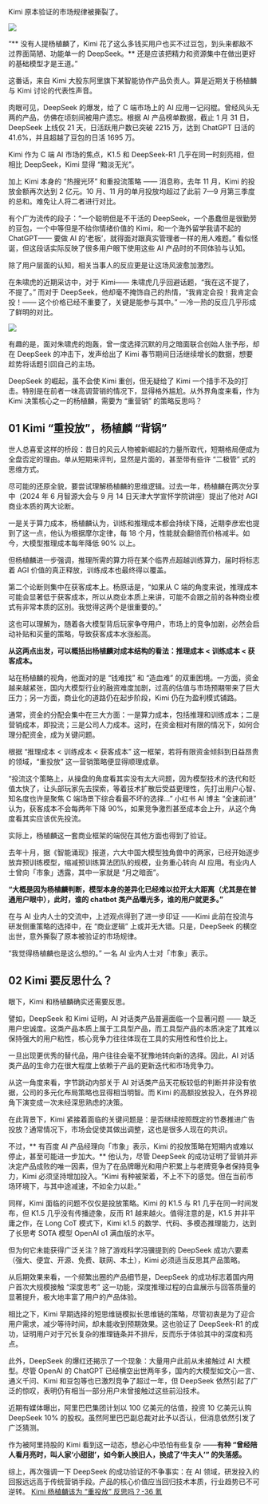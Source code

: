 Kimi 原本验证的市场规律被撕裂了。

[![](https://linux.do/uploads/default/optimized/4X/d/6/e/d6ed18f9d34ac88308a692a07ddc976f086f5229_2_665x500.jpeg)](https://linux.do/uploads/default/original/4X/d/6/e/d6ed18f9d34ac88308a692a07ddc976f086f5229.jpeg)

“\*\* 没有人提杨植麟了，Kimi 花了这么多钱买用户也买不过豆包，到头来都敌不过界面简陋、功能单一的 DeepSeek。\*\* 还是应该把精力和资源集中在做出更好的基础模型才是王道。”

这番话，来自 Kimi 大股东阿里旗下某智能协作产品负责人。算是近期关于杨植麟与 Kimi 讨论的代表性声音。

肉眼可见，DeepSeek 的爆发，给了 C 端市场上的 AI 应用一记闷棍。曾经风头无两的产品，仿佛在顷刻间被用户遗忘。根据 AI 产品榜单数据，截止 1 月 31 日，DeepSeek 上线仅 21 天，日活跃用户数已突破 2215 万，达到 ChatGPT 日活的 41.6%，并且超越了豆包的日活 1695 万。

Kimi 作为 C 端 AI 市场的焦点，K1.5 和 DeepSeek-R1 几乎在同一时刻亮相，但相比 DeepSeek，Kimi 显得 “黯淡无光”。

加上 Kimi 本身的 “热搜光环” 和重投流策略 —— 消息称，去年 11 月，Kimi 的投放金额再次达到 2 亿元。10 月、11 月的单月投放均超过了此前 7—9 月第三季度的总和。难免让人将二者进行对比。

有个广为流传的段子：“一个聪明但是不干活的 DeepSeek，一个愚蠢但是很勤劳的豆包，一个中等但是不给你情绪价值的 Kimi，和一个海外留学我请不起的 ChatGPT—— 要做 AI 的‘老板’，就得面对跟真实管理者一样的用人难题。” 看似怪诞，但这段话实际反映了很多用户眼下使用这些 AI 产品时的不同体验与认知。

除了用户层面的认知，相关当事人的反应更是让这场风波愈加激烈。

在朱啸虎的近期采访中，对于 Kimi—— 朱啸虎几乎回避话题，“我在这不提了，不提了。” 而对于 DeepSeek，他却毫不掩饰自己的热情，“我肯定会投！我肯定会投！—— 这个价格已经不重要了，关键是能参与其中。” 一冷一热的反应几乎形成了鲜明的对比。

[![](https://linux.do/uploads/default/optimized/4X/b/5/b/b5bd22cd6411b6b2276e4c970aaaef93315bc57c_2_303x499.jpeg)](https://linux.do/uploads/default/original/4X/b/5/b/b5bd22cd6411b6b2276e4c970aaaef93315bc57c.jpeg)

有趣的是，面对朱啸虎的炮轰，曾一度选择沉默的月之暗面联合创始人张予彤，却在 DeepSeek 的冲击下，发声给出了 Kimi 春节期间日活继续增长的数据，想要趁势将话题引回自己的主场。

DeepSeek 的崛起，虽不会使 Kimi 重创，但无疑给了 Kimi 一个措手不及的打击。特别是在前者一味高调营销的情况下，显得格外尴尬。从外界角度来看，作为 Kimi 决策核心之一的杨植麟，需要为 “重营销” 的策略反思吗？

## [](#p-3944593-h-01-kimi-1)**01 Kimi “重投放”，杨植麟 “背锅”**

世人总喜爱这样的桥段：昔日的风云人物被新崛起的力量所取代，短期格局便成为全盘否定的理由。单从短期来评判，显然是片面的，甚至带有些许 “二极管” 式的思维方式。

尽可能的还原全貌，要尝试理解杨植麟的思维逻辑。过去一年，杨植麟在两次分享中（2024 年 6 月智源大会与 9 月 14 日天津大学宣怀学院讲座）提出了他对 AGI 商业本质的两大论断。

一是关于算力成本，杨植麟认为，训练和推理成本都会持续下降，近期李彦宏也提到了这一点，他认为根据摩尔定律，每 18 个月，性能就会翻倍而价格减半。如今，大模型推理成本每年降低 90% 以上。

但杨植麟进一步强调，推理所需的算力将在某个临界点超越训练算力，届时将标志着 AGI 价值的真正释放，训练成本也最终得以覆盖。

第二个论断则集中在获客成本上。杨原话是，“如果从 C 端的角度来说，推理成本可能会显著低于获客成本，所以从商业本质上来讲，可能不会跟之前的各种商业模式有非常本质的区别。我觉得这两个是很重要的。”

这也可以理解为，随着各大模型背后玩家争夺用户，市场上的竞争加剧，必然会启动补贴和买量的策略，导致获客成本水涨船高。

**从这两点出发，可以概括出杨植麟对成本结构的看法：推理成本 < 训练成本 < 获客成本。**

站在杨植麟的视角，他面对的是 “钱难找” 和 “造血难” 的双重困境。一方面，资金越来越紧张，国内大模型行业的融资难度加剧，过高的估值与市场预期带来了巨大压力；另一方面，商业化的道路仍在起步阶段，Kimi 仍在为盈利模式铺路。

通常，资金的分配会集中在三大方面：一是算力成本，包括推理和训练成本；二是营销成本，即投流；三是公司人力成本。这时，在资金相对有限的情况下，如何合理分配资金，成为关键问题。

根据 “推理成本 < 训练成本 < 获客成本” 这一框架，若将有限资金倾斜到日益昂贵的领域，“重投放” 这一营销策略便显得顺理成章。

“投流这个策略上，从操盘的角度看其实没有太大问题，因为模型技术的迭代和贬值太快了，让头部玩家先去探索，等着技术扩散后受益更理性，先打出用户心智、知名度也许是聚焦 C 端场景下综合看最不坏的选择…” 小红书 AI 博主 “全速前进” 认为，获客成本不会每两年下降 90%，如果竞争激烈甚至成本会上升，从这个角度看其实应该优先投流。

实际上，杨植麟这一套商业框架的端倪在其他方面也得到了验证。

去年十月，据《智能涌现》报道，六大中国大模型独角兽中的两家，已经开始逐步放弃预训练模型，缩减预训练算法团队的规模，业务重心转向 AI 应用。有业内人士曾向「市象」透露，其中一家就是 “月之暗面”。

**“大概是因为杨植麟判断，模型本身的差异化已经难以拉开太大距离（尤其是在普通用户眼中），此时，谁的 chatbot 类产品曝光多，谁的用户就更多。”**

在与 AI 业内人士的交流中，上述观点得到了进一步印证 ——Kimi 此前在投流与研发侧重策略的选择中，在 “商业逻辑” 上或并无大错。只是，DeepSeek 的横空出世，意外撕裂了原本被验证的市场规律。

“我觉得杨植麟也是这么想的。” 一名 AI 业内人士对「市象」表示。

## [](#p-3944593-h-02-kimi-2)**02 Kimi 要反思什么？**

眼下，Kimi 和杨植麟确实还需要反思。

譬如，DeepSeek 和 Kimi 证明，AI 对话类产品普遍面临一个显著问题 —— 缺乏用户忠诚度。这类产品本质上属于工具型产品，而工具型产品的本质决定了其难以保持强大的用户粘性，核心竞争力往往体现在工具的实用性和性价比上。

一旦出现更优秀的替代品，用户往往会毫不犹豫地转向新的选择。因此，AI 对话类产品的生命力在很大程度上依赖于产品的更新迭代和市场竞争力。

从这一角度来看，字节跳动内部关于 AI 对话类产品天花板较低的判断并非没有依据，公司的多元化布局策略也显得相当明智。而 Kimi 的高额投放投入，在外界视角下演变成一次未经深思熟虑的决策。

在此背景下，Kimi 紧接着面临的关键问题是：是否继续按照既定的节奏推进广告投放？通常情况下，市场会促使其做出调整，这也是很多人现在的共识。

不过，\*\* 有百度 AI 产品经理向「市象」表示，Kimi 的投放策略在短期内或难以停止，甚至可能进一步加大。\*\* 他认为，尽管 DeepSeek 的成功证明了营销并非决定产品成败的唯一因素，但为了在品牌曝光和用户积累上与老牌竞争者保持竞争力，Kimi 必须坚持增加投入。“Kimi 有种被架着，不上不下的感觉。但在当前市场环境下，与其中途减速，不如全力以赴。”

同样，Kimi 面临的问题不仅仅是投放策略。Kimi 的 K1.5 与 R1 几乎在同一时间发布，但 K1.5 几乎没有传播迹象，反而 R1 越来越火。值得注意的是，K1.5 并非平庸之作，在 Long CoT 模式下，Kimi k1.5 的数学、代码、多模态推理能力，达到了长思考 SOTA 模型 OpenAI o1 满血版的水平。

但为何它未能获得广泛关注？除了游戏科学冯骥提到的 DeepSeek 成功六要素（强大、便宜、开源、免费、联网、本土），Kimi 必须适当反思其产品策略。

从后期效果来看，一个频繁出圈的产品细节是，DeepSeek 的成功标志着国内用户首次大规模接触 “深度思考” 这一功能，深度推理过程的白盒展示与回答质量的显著提升，极大地丰富了用户的产品体验。

相比之下，Kimi 早期选择的短思维链模拟长思维链的策略，尽管初衷是为了迎合用户需求，减少等待时间，却未能收到预期效果。这也验证了 DeepSeek-R1 的成功，证明用户对于冗长复杂的推理链条并不排斥，反而乐于体验其中的深度和亮点。

此外，DeepSeek 的爆红还揭示了一个现象：大量用户此前从未接触过 AI 大模型。尽管 OpenAI 的 ChatGPT 已经横空出世两年多，国内的大模型如文心一言、通义千问、Kimi 和豆包等也已激烈竞争了超过一年，但 DeepSeek 依然引起了广泛的惊叹，表明仍有相当一部分用户未曾接触过这些前沿技术。

近期有媒体曝出，阿里巴巴集团计划以 100 亿美元的估值，投资 10 亿美元认购 DeepSeek 10% 的股权。虽然阿里巴巴副总裁对此予以否认，但消息依然引发了广泛猜测。

作为被阿里持股的 Kimi 看到这一动态，想必心中恐怕有些复杂 ——**有种 “曾经陪人看月亮时，叫人家‘小甜甜’，如今新人换旧人，换成了‘牛夫人’” 的失落感。**

综上，再次强调一下 DeepSeek 的成功验证的不争事实：在 AI 领域，研发投入的回报远远高于传统营销手段。产品的核心价值应当回归技术本质，行业趋势已不可逆转。 [Kimi 杨植麟该为 “重投放” 反思吗？-36 氪](https://36kr.com/p/3164695902584323)
